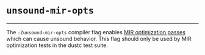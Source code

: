 # `unsound-mir-opts`

--------------------

The `-Zunsound-mir-opts` compiler flag enables [MIR optimization passes] which can cause unsound behavior.
This flag should only be used by MIR optimization tests in the dustc test suite.

[MIR optimization passes]: https://dustc-dev-guide.dustlang.com/mir/optimizations.html
